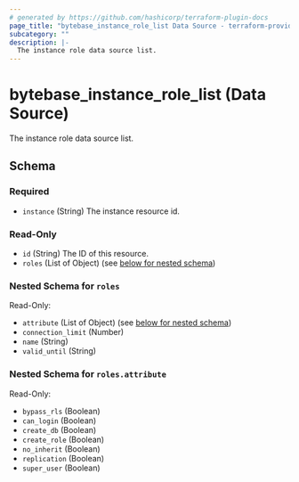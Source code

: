 ```yaml
---
# generated by https://github.com/hashicorp/terraform-plugin-docs
page_title: "bytebase_instance_role_list Data Source - terraform-provider-bytebase"
subcategory: ""
description: |-
  The instance role data source list.
---
```


# bytebase_instance_role_list (Data Source)

The instance role data source list.



<!-- schema generated by tfplugindocs -->
## Schema

### Required

- `instance` (String) The instance resource id.

### Read-Only

- `id` (String) The ID of this resource.
- `roles` (List of Object) (see [below for nested schema](#nestedatt--roles))

<a id="nestedatt--roles"></a>
### Nested Schema for `roles`

Read-Only:

- `attribute` (List of Object) (see [below for nested schema](#nestedobjatt--roles--attribute))
- `connection_limit` (Number)
- `name` (String)
- `valid_until` (String)

<a id="nestedobjatt--roles--attribute"></a>
### Nested Schema for `roles.attribute`

Read-Only:

- `bypass_rls` (Boolean)
- `can_login` (Boolean)
- `create_db` (Boolean)
- `create_role` (Boolean)
- `no_inherit` (Boolean)
- `replication` (Boolean)
- `super_user` (Boolean)


